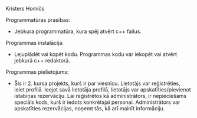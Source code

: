 Kristers Homičs

Programmatūras prasības:
- Jebkura programmatūra, kura spēj atvērt c++ failus.
  
Programmas instalācija:
- Lejuplādēt vai kopēt kodu. Programmas kodu var iekopēt vai atvērt jebkurā c++ redaktorā.

Programmas pielietojums:
- Šis ir 2. kursa projekts, kurš ir par viesnīcu. Lietotājs var reģistrēties, ieiet profilā. Ieejot savā lietotāja profilā, lietotājs var apskatīties/pievienot istabiņas rezervāciju.
Lai reģistrētos kā administrātors, ir nepieciešams speciāls kods, kurš ir iedots konkrētajai personai. Administrātors var apskatīties rezervācijas, noņemt tās, kā arī mainīt informāciju.
